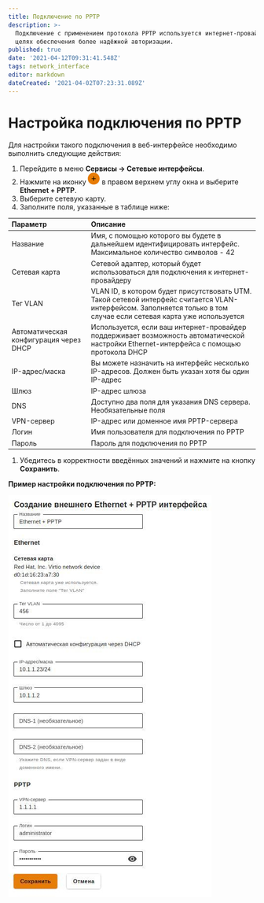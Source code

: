 ```yaml
---
title: Подключение по PPTP
description: >-
  Подключение с применением протокола PPTP используется интернет-провайдерами в
  целях обеспечения более надёжной авторизации.
published: true
date: '2021-04-12T09:31:41.548Z'
tags: network_interface
editor: markdown
dateCreated: '2021-04-02T07:23:31.089Z'
---
```


# Настройка подключения по PPTP

Для настройки такого подключения в веб-интерфейсе необходимо выполнить следующие действия:

1. Перейдите в меню **Сервисы -&gt; Сетевые интерфейсы**. 
2. Нажмите на иконку ![ok\_with\_icon.png](../../.gitbook/assets/ok_with_icon%20%283%29%20%283%29%20%283%29%20%286%29%20%286%29%20%285%29%20%287%29.png) в правом верхнем углу окна и выберите **Ethernet + PPTP**. 
3. Выберите сетевую карту. 
4. Заполните поля, указанные в таблице ниже:

| Параметр | Описание |
| :--- | :--- |
| Название | Имя, с помощью которого вы будете в дальнейшем идентифицировать интерфейс. Максимальное количество символов - 42 |
| Сетевая карта | Сетевой адаптер, который будет использоваться для подключения к интернет-провайдеру |
| Тег VLAN | VLAN ID, в котором будет присутствовать UTM. Такой сетевой интерфейс считается VLAN-интерфейсом. Заполняется только в том случае если сетевая карта уже используется |
| Автоматическая конфигурация через DHCP | Используется, если ваш интернет-провайдер поддерживает возможность автоматической настройки Ethernet-интерфейса с помощью протокола DHCP |
| IP-адрес/маска | Вы можете назначить на интерфейс несколько IP-адресов. Должен быть указан хотя бы один IP-адрес |
| Шлюз | IP-адрес шлюза |
| DNS | Доступно два поля для указания DNS сервера. Необязательные поля |
| VPN-сервер | IP-адрес или доменное имя PPTP-сервера |
| Логин | Имя пользователя для подключения по PPTP |
| Пароль | Пароль для подключения по PPTP |

1. Убедитесь в корректности введённых значений и нажмите на кнопку **Сохранить**.

**Пример настройки подключения по PPTP:**

![](../../.gitbook/assets/ethernet+pptp.jpg)

